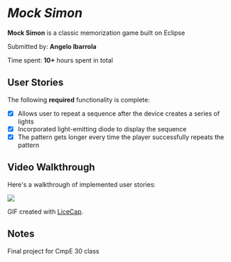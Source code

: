 # *Mock Simon*

**Mock Simon** is a classic memorization game built on Eclipse

Submitted by: **Angelo Ibarrola**

Time spent: **10+** hours spent in total

## User Stories

The following **required** functionality is complete:

* [X] Allows user to repeat a sequence after the device creates a series of lights 
* [X] Incorporated light-emitting diode to display the sequence 
* [X] The pattern gets longer every time the player successfully repeats the pattern

## Video Walkthrough 

Here's a walkthrough of implemented user stories:

<img src= 'http://g.recordit.co/bTGCmQ4Oa6.gif' />

GIF created with [LiceCap](http://www.cockos.com/licecap/).

## Notes
Final project for CmpE 30 class 
